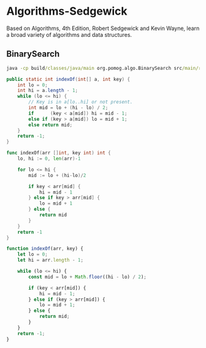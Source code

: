 # Algorithms-Sedgewick
Based on Algorithms, 4th Edition, Robert Sedgewick and Kevin Wayne, learn a broad variety of algorithms and data structures.

## BinarySearch
```cmd
java -cp build/classes/java/main org.pomog.algo.BinarySearch src/main/resources/data/tinyW.txt < src/main/resources/data/tinyT.txt
```

```java
public static int indexOf(int[] a, int key) {
    int lo = 0;
    int hi = a.length - 1;
    while (lo <= hi) {
        // Key is in a[lo..hi] or not present.
        int mid = lo + (hi - lo) / 2;
        if      (key < a[mid]) hi = mid - 1;
        else if (key > a[mid]) lo = mid + 1;
        else return mid;
    }
    return -1;
}
```

```Go
func indexOf(arr []int, key int) int {
    lo, hi := 0, len(arr)-1

    for lo <= hi {
        mid := lo + (hi-lo)/2

        if key < arr[mid] {
            hi = mid - 1
        } else if key > arr[mid] {
            lo = mid + 1
        } else {
            return mid
        }
    }
    return -1
}
```

```javascript
function indexOf(arr, key) {
    let lo = 0;
    let hi = arr.length - 1;

    while (lo <= hi) {
        const mid = lo + Math.floor((hi - lo) / 2);

        if (key < arr[mid]) {
            hi = mid - 1;
        } else if (key > arr[mid]) {
            lo = mid + 1;
        } else {
            return mid;
        }
    }
    return -1;
}
```
